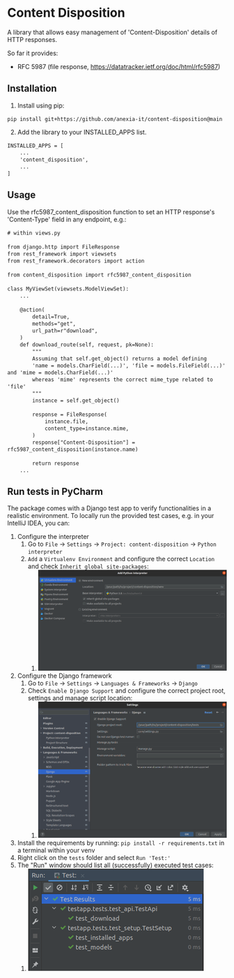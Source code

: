 # Content Disposition

A library that allows easy management of 'Content-Disposition' details of HTTP responses.

So far it provides:
* RFC 5987 (file response, https://datatracker.ietf.org/doc/html/rfc5987)

## Installation

1. Install using pip:

```
pip install git+https://github.com/anexia-it/content-disposition@main
```

2. Add the library to your INSTALLED_APPS list.

```
INSTALLED_APPS = [
    ...
    'content_disposition',
    ...
]
```

## Usage

Use the rfc5987_content_disposition function to set an HTTP response's 'Content-Type' field in any endpoint, e.g.:
```
# within views.py

from django.http import FileResponse
from rest_framework import viewsets
from rest_framework.decorators import action

from content_disposition import rfc5987_content_disposition

class MyViewSet(viewsets.ModelViewSet):
    ...
    
    @action(
        detail=True,
        methods="get",
        url_path=r"download",
    )
    def download_route(self, request, pk=None):
        """
        Assuming that self.get_object() returns a model defining 
        'name = models.CharField(...)', 'file = models.FileField(...)' and 'mime = models.CharField(...)'
        whereas 'mime' represents the correct mime_type related to 'file'
        """
        instance = self.get_object()

        response = FileResponse(
            instance.file,
            content_type=instance.mime,
        )
        response["Content-Disposition"] = rfc5987_content_disposition(instance.name)

        return response
    ...
```

## Run tests in PyCharm

The package comes with a Django test app to verify functionalities in a realistic environment. To locally run the
provided test cases, e.g. in your IntelliJ IDEA, you can:

1. Configure the interpreter
   1. Go to `File` -> `Settings` -> `Project: content-disposition` -> `Python interpreter`
   2. `Add` a `Virtualenv Environment` and configure the correct `Location` and check `Inherit global site-packages`:
      1. ![python interpreter config](/docs/pycharm_python_interpreter_config.png)
2. Configure the Django framework
   1. Go to `File` -> `Settings` -> `Languages & Frameworks` -> `Django`
   2. Check `Enable Django Support` and configure the correct project root, settings and manage script location:
      1. ![django_config](/docs/pycharm_library_config.png)
3. Install the requirements by running: `pip install -r requirements.txt` in a terminal within your venv
4. Right click on the `tests` folder and select `Run 'Test:'`
5. The "Run" window should list all (successfully) executed test cases:
   1. ![test_results](/docs/pycharm_test_results.png)
